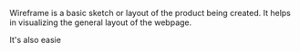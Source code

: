 Wireframe is a basic sketch or layout of the product being created. It helps in visualizing the general layout of the webpage.

It's also easie
